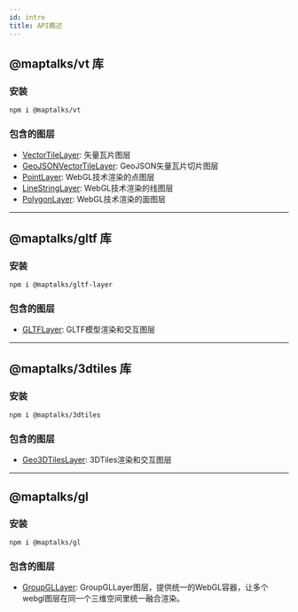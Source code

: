 ```yaml
---
id: intro
title: API概述
---
```


## @maptalks/vt 库

### 安装
```
npm i @maptalks/vt
```

### 包含的图层

* [VectorTileLayer](vt/vector-tile-layer): 矢量瓦片图层
* [GeoJSONVectorTileLayer](vt/geojson-vector-tile-layer): GeoJSON矢量瓦片切片图层
* [PointLayer](vt/point-layer): WebGL技术渲染的点图层
* [LineStringLayer](vt/linestring-layer): WebGL技术渲染的线图层
* [PolygonLayer](vt/linestring-layer): WebGL技术渲染的面图层

-----------

## @maptalks/gltf 库

### 安装
```
npm i @maptalks/gltf-layer
```

### 包含的图层

* [GLTFLayer](gltf/gltf-layer): GLTF模型渲染和交互图层

-----------

## @maptalks/3dtiles 库

### 安装
```
npm i @maptalks/3dtiles
```

### 包含的图层

* [Geo3DTilesLayer](3dtiles/3dtiles-layer): 3DTiles渲染和交互图层

-----------

## @maptalks/gl

### 安装
```
npm i @maptalks/gl
```

### 包含的图层

* [GroupGLLayer](gl/group-gl-layer): GroupGLLayer图层，提供统一的WebGL容器，让多个webgl图层在同一个三维空间里统一融合渲染。
